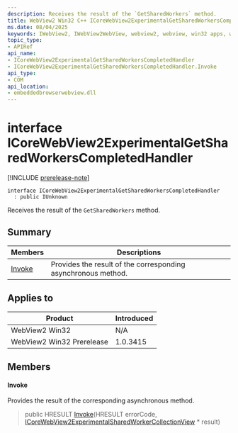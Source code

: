 ```yaml
---
description: Receives the result of the `GetSharedWorkers` method.
title: WebView2 Win32 C++ ICoreWebView2ExperimentalGetSharedWorkersCompletedHandler
ms.date: 08/04/2025
keywords: IWebView2, IWebView2WebView, webview2, webview, win32 apps, win32, edge, ICoreWebView2, ICoreWebView2Controller, browser control, edge html, ICoreWebView2ExperimentalGetSharedWorkersCompletedHandler
topic_type: 
- APIRef
api_name:
- ICoreWebView2ExperimentalGetSharedWorkersCompletedHandler
- ICoreWebView2ExperimentalGetSharedWorkersCompletedHandler.Invoke
api_type:
- COM
api_location:
- embeddedbrowserwebview.dll
---
```


# interface ICoreWebView2ExperimentalGetSharedWorkersCompletedHandler

[!INCLUDE [prerelease-note](../includes/prerelease-note.md)]

```
interface ICoreWebView2ExperimentalGetSharedWorkersCompletedHandler
  : public IUnknown
```

Receives the result of the `GetSharedWorkers` method.

## Summary

 Members                        | Descriptions
--------------------------------|---------------------------------------------
[Invoke](#invoke) | Provides the result of the corresponding asynchronous method.

## Applies to

Product                         | Introduced
--------------------------------|---------------------------------------------
WebView2 Win32            |    N/A
WebView2 Win32 Prerelease |    1.0.3415

## Members

#### Invoke

Provides the result of the corresponding asynchronous method.

> public HRESULT [Invoke](#invoke)(HRESULT errorCode, [ICoreWebView2ExperimentalSharedWorkerCollectionView](icorewebview2experimentalsharedworkercollectionview.md#icorewebview2experimentalsharedworkercollectionview) * result)

